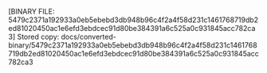 [BINARY FILE: 5479c2371a192933a0eb5ebebd3db948b96c4f2a4f58d231c1461768719db2ed81020450ac1e6efd3ebdcec91d80be384391a6c525a0c931845acc782ca3]
Stored copy: docs/converted-binary/5479c2371a192933a0eb5ebebd3db948b96c4f2a4f58d231c1461768719db2ed81020450ac1e6efd3ebdcec91d80be384391a6c525a0c931845acc782ca3
